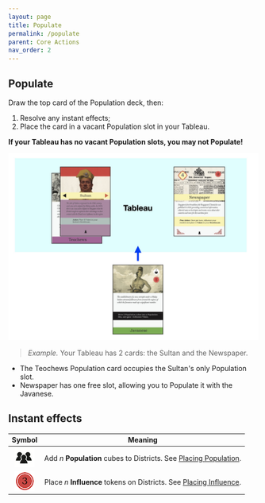```yaml
---
layout: page
title: Populate
permalink: /populate
parent: Core Actions
nav_order: 2
---
```

## Populate

Draw the top card of the Population deck, then:
1. Resolve any instant effects;
2. Place the card in a vacant Population slot in your Tableau.

**If your Tableau has no vacant Population slots, you may not Populate!**

![Population cards](/img/population_tableau.jpg)

> *Example.* Your Tableau has 2 cards: the Sultan and the Newspaper.
- The Teochews Population card occupies the Sultan's only Population slot.
- Newspaper has one free slot, allowing you to Populate it with the Javanese.

## Instant effects

| Symbol | Meaning |
| :---: | :---: |
| ![Populate](/img/icons/immigrants.png) | Add *n* **Population** cubes to Districts. See [Placing Population](/important-concepts#placing-population). |
| ![Influence](/img/icons/influence.png) | Place *n* **Influence** tokens on Districts. See [Placing Influence](/important-concepts#placing-influence). |